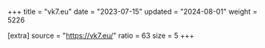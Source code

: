 +++
title = "vk7.eu"
date = "2023-07-15"
updated = "2024-08-01"
weight = 5226

[extra]
source = "https://vk7.eu/"
ratio = 63
size = 5
+++
